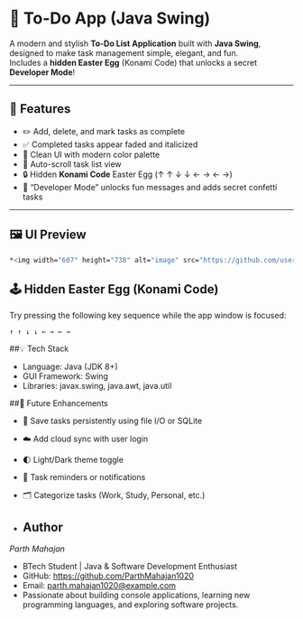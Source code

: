 # 📝 To-Do App (Java Swing)

A modern and stylish **To-Do List Application** built with **Java Swing**, designed to make task management simple, elegant, and fun.  
Includes a **hidden Easter Egg** (Konami Code) that unlocks a secret **Developer Mode**!

---

## 🚀 Features

- ✏️ Add, delete, and mark tasks as complete  
- ✅ Completed tasks appear faded and italicized  
- 🎨 Clean UI with modern color palette  
- 💾 Auto-scroll task list view  
- 🔒 Hidden **Konami Code** Easter Egg (↑ ↑ ↓ ↓ ← → ← →)  
- 🎉 “Developer Mode” unlocks fun messages and adds secret confetti tasks  

---

## 🖼️ UI Preview

```bash
*<img width="607" height="738" alt="image" src="https://github.com/user-attachments/assets/4396899e-e623-465a-9ce3-c6a3cb56ef7a" />*
```

## 🕹️ Hidden Easter Egg (Konami Code)
Try pressing the following key sequence while the app window is focused:
```
↑ ↑ ↓ ↓ ← → ← →
```

##💡 Tech Stack
- Language: Java (JDK 8+)
- GUI Framework: Swing
- Libraries: javax.swing, java.awt, java.util

##🧠 Future Enhancements
- 💾 Save tasks persistently using file I/O or SQLite
- ☁️ Add cloud sync with user login
- 🌓 Light/Dark theme toggle
- 🔔 Task reminders or notifications
- 🗂️ Categorize tasks (Work, Study, Personal, etc.)

- ## Author

*Parth Mahajan*  
- BTech Student | Java & Software Development Enthusiast  
- GitHub: https://github.com/ParthMahajan1020  
- Email: parth.mahajan1020@example.com  
- Passionate about building console applications, learning new programming languages, and exploring software projects.
